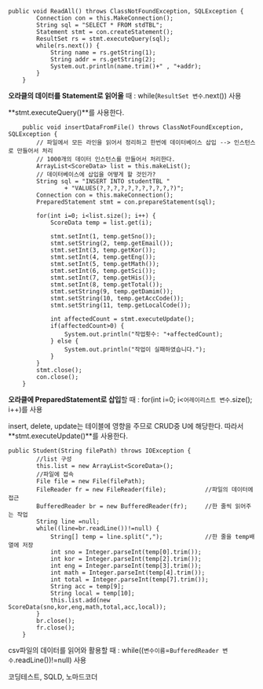

```
public void ReadAll() throws ClassNotFoundException, SQLException {
		Connection con = this.MakeConnection();
		String sql = "SELECT * FROM stdTBL";
		Statement stmt = con.createStatement();
		ResultSet rs = stmt.executeQuery(sql);
		while(rs.next()) {
			String name = rs.getString(1);
			String addr = rs.getString(2);
			System.out.println(name.trim()+" , "+addr);
		}
	}
```

**오라클의 데이터를 Statement로 읽어올** 때 : while(`ResultSet 변수`.next()) 사용

**stmt.executeQuery()**를 사용한다.



```
	public void insertDataFromFile() throws ClassNotFoundException, SQLException {
		// 파일에서 모든 라인을 읽어서 정리하고 한번에 데이터베이스 삽입 --> 인스턴스로 만들어서 처리
		// 1000개의 데이터 인스턴스를 만들어서 처리한다.
		ArrayList<ScoreData> list = this.makeList();
		// 데이터베이스에 삽입을 어떻게 할 것인가?
		String sql = "INSERT INTO studentTBL "
				+ "VALUES(?,?,?,?,?,?,?,?,?,?,?)";
		Connection con = this.makeConnection();
		PreparedStatement stmt = con.prepareStatement(sql);
		
		for(int i=0; i<list.size(); i++) {
			ScoreData temp = list.get(i);
			
			stmt.setInt(1, temp.getSno());
			stmt.setString(2, temp.getEmail());
			stmt.setInt(3, temp.getKor());
			stmt.setInt(4, temp.getEng());
			stmt.setInt(5, temp.getMath());
			stmt.setInt(6, temp.getSci());
			stmt.setInt(7, temp.getHis());
			stmt.setInt(8, temp.getTotal());
			stmt.setString(9, temp.getDamim());
			stmt.setString(10, temp.getAccCode());
			stmt.setString(11, temp.getLocalCode());
			
			int affectedCount = stmt.executeUpdate();
			if(affectedCount>0) {
				System.out.println("작업횟수: "+affectedCount);
			} else {
				System.out.println("작업이 실패하였습니다.");
			}
		}
		stmt.close();
		con.close();
	}
```

**오라클에 PreparedStatement로 삽입**할 때 : for(int i=0; i<`어레이리스트 변수`.size(); i++)를 사용

insert, delete, update는 테이블에 영향을 주므로 CRUD중 U에 해당한다. 따라서**stmt.executeUpdate()**를 사용한다.

```
public Student(String filePath) throws IOException {
		//list 구성
		this.list = new ArrayList<ScoreData>();
		//파일에 접속
		File file = new File(filePath);
		FileReader fr = new FileReader(file);			//파일의 데이터에 접근
		BufferedReader br = new BufferedReader(fr);		//한 줄씩 읽어주는 작업
		String line =null;
		while((line=br.readLine())!=null) {
			String[] temp = line.split(",");			//한 줄을 temp배열에 저장 
			int sno = Integer.parseInt(temp[0].trim());
			int kor = Integer.parseInt(temp[2].trim());
			int eng = Integer.parseInt(temp[3].trim());
			int math = Integer.parseInt(temp[4].trim());
			int total = Integer.parseInt(temp[7].trim());
			String acc = temp[9];
			String local = temp[10];
			this.list.add(new ScoreData(sno,kor,eng,math,total,acc,local));
		}
		br.close();
		fr.close();
	}
```

csv파일의 데이터를 읽어와 활용할 때 : while((`변수이름`=`BufferedReader 변수`.readLine())!=null) 사용







코딩테스트, SQLD, 노마드코더